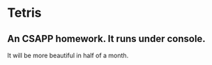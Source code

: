 # Tetris

## An CSAPP homework. It runs under console. 

It will be more beautiful in half of a month.
